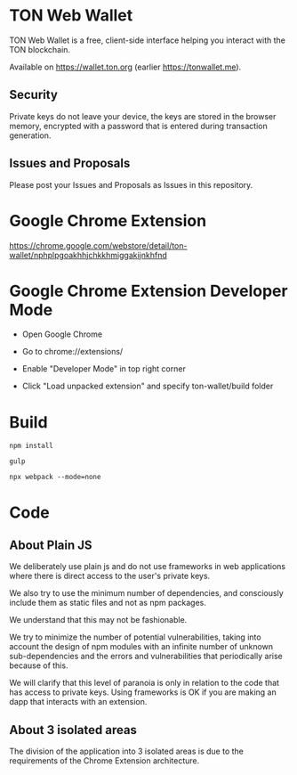 # TON Web Wallet

TON Web Wallet is a free, client-side interface helping you interact with the TON blockchain.

Available on https://wallet.ton.org (earlier https://tonwallet.me).

## Security

Private keys do not leave your device, the keys are stored in the browser memory, encrypted with a password that is entered during transaction generation. 

## Issues and Proposals

Please post your Issues and Proposals as Issues in this repository.

# Google Chrome Extension

https://chrome.google.com/webstore/detail/ton-wallet/nphplpgoakhhjchkkhmiggakijnkhfnd

# Google Chrome Extension Developer Mode

- Open Google Chrome

- Go to chrome://extensions/

- Enable "Developer Mode" in top right corner

- Click "Load unpacked extension" and specify ton-wallet/build folder

# Build

`npm install`

`gulp`

`npx webpack --mode=none`

# Code

## About Plain JS

We deliberately use plain js and do not use frameworks in web applications where there is direct access to the user's private keys.

We also try to use the minimum number of dependencies, and consciously include them as static files and not as npm packages.

We understand that this may not be fashionable.

We try to minimize the number of potential vulnerabilities, taking into account the design of npm modules with an infinite number of unknown sub-dependencies and the errors and vulnerabilities that periodically arise because of this.

We will clarify that this level of paranoia is only in relation to the code that has access to private keys. Using frameworks is OK if you are making an dapp that interacts with an extension.

## About 3 isolated areas

The division of the application into 3 isolated areas is due to the requirements of the Chrome Extension architecture.
